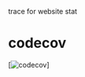 trace for website stat

# codecov
[![codecov](https://codecov.io/gh/jimmy-huang/trace/branch/master/graph/badge.svg)]